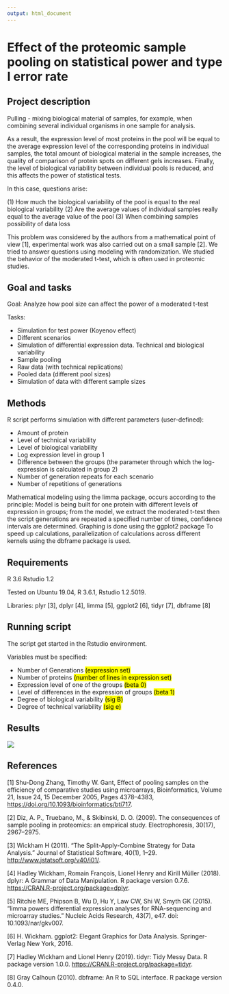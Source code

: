 ```yaml
---
output: html_document
---
```


# Effect of the proteomic sample pooling on statistical power and type I error rate
## Project description

Pulling - mixing biological material of samples, for example, when combining several individual organisms in one sample for analysis. 

As a result, the expression level of most proteins in the pool will be equal to the average expression level of the corresponding proteins in individual samples, the total amount of biological material in the sample increases, the quality of comparison of protein spots on different gels increases. Finally, the level of biological variability between individual pools is reduced, and this affects the power of statistical tests.

In this case, questions arise:

(1) How much the biological variability of the pool is equal to the real biological variability
(2) Are the average values of individual samples really equal to the average value of the pool
(3) When combining samples possibility of data loss

This problem was considered by the authors from a mathematical point of view [1], experimental work was also carried out on a small sample [2]. We tried to answer questions using modeling with randomization. We studied the behavior of the moderated t-test, which is often used in proteomic studies.

## Goal and tasks

Goal: Analyze how pool size can affect the power of a moderated t-test

Tasks:

- Simulation for test power (Koyenov effect)
- Different scenarios
- Simulation of differential expression data. Technical and biological variability
- Sample pooling
- Raw data (with technical replications)
- Pooled data (different pool sizes)
- Simulation of data with different sample sizes

## Methods

R script performs simulation with different parameters (user-defined):

- Amount of protein
- Level of technical variability
- Level of biological variability
- Log expression level in group 1
- Difference between the groups (the parameter through which the log-expression is calculated in group 2)
- Number of generation repeats for each scenario
- Number of repetitions of generations

Mathematical modeling using the limma package, occurs according to the principle:
Model is being built for one protein with different levels of expression in groups; from the model, we extract the moderated t-test
then the script generations are repeated a specified number of times, confidence intervals are determined.
Graphing is done using the ggplot2 package
To speed up calculations, parallelization of calculations across different kernels using the dbframe package is used.

## Requirements
R 3.6
Rstudio 1.2

Tested on Ubuntu 19.04, R 3.6.1, Rstudio 1.2.5019.

Libraries: plyr [3], dplyr [4], limma [5], ggplot2 [6], tidyr [7], dbframe [8]

## Running script
The script get started in the Rstudio environment.

Variables must be specified:

- Number of Generations <mark> (expression set) </mark>
- Number of proteins <mark> (number of lines in expression set) </mark>
- Expression level of one of the groups <mark> (beta 0) </mark>
- Level of differences in the expression of groups <mark> (beta 1) </mark>
- Degree of biological variability <mark> (sig B) </mark>
- Degree of technical variability <mark> (sig e) </mark>

## Results
![](https://s113sas.storage.yandex.net/rdisk/5d962a5a69df8da17fbb07c5591514a3e4f10d5e89200e691090b49cda5c63ad/5e3df18d/fKqInKw3d7bLFOeFnMGnhOb3edIyamFhWf4Uwg5ySpDJSEmrILl_KY9P2tbiGk3ZgCL4254OKF73jPp2DqhqreQJXnv3OeZc6ErgGSxXO6ar8npumZHI4midPdWhecNq?uid=1130000038919147&filename=fin_r_plot.png&disposition=inline&hash=&limit=0&content_type=image%2Fpng&owner_uid=1130000038919147&fsize=132636&hid=846f9b03b0452173074931151a4d9c5b&media_type=image&tknv=v2&etag=c8fc833b07c9484b5d166351a5ed16f3&rtoken=ZExucjrFXtWE&force_default=yes&ycrid=na-8e4cdf4e8cb823e078ac6261dc1bec7a-downloader23h&ts=59e04af05bd40&s=263f935ff8425893cfe02ba6b256e5f62fa92855926b0a15326ceb448a0745a6&pb=U2FsdGVkX1_BPAvv_xUU5Q4ZfvkBe676aqG7_14xgmYJM2d24yGKmh1XAB8jc7G4e7oM2Y9JICRDuwu4wG2GEYs30gaAce-K_d7qVVCeKvwSRunr-hfHZfMZbdUFmeZK)

## References 
[1] Shu-Dong Zhang, Timothy W. Gant, Effect of pooling samples on the efficiency of comparative studies using microarrays, Bioinformatics, Volume 21, Issue 24, 15 December 2005, Pages 4378–4383, https://doi.org/10.1093/bioinformatics/bti717.

[2] Diz, A. P., Truebano, M., & Skibinski, D. O. (2009). The consequences of sample pooling in proteomics: an empirical study. Electrophoresis, 30(17), 2967–2975.

[3] Wickham H (2011). “The Split-Apply-Combine Strategy for Data Analysis.” Journal of Statistical Software, 40(1), 1–29. http://www.jstatsoft.org/v40/i01/.

[4] Hadley Wickham, Romain François, Lionel Henry and Kirill Müller (2018). dplyr: A Grammar of Data Manipulation. R package version
  0.7.6. https://CRAN.R-project.org/package=dplyr.
  
[5] Ritchie ME, Phipson B, Wu D, Hu Y, Law CW, Shi W, Smyth GK (2015). “limma powers differential expression analyses for RNA-sequencing and microarray studies.” Nucleic Acids Research, 43(7), e47. doi: 10.1093/nar/gkv007.

[6] H. Wickham. ggplot2: Elegant Graphics for Data Analysis. Springer-Verlag New York, 2016.

[7] Hadley Wickham and Lionel Henry (2019). tidyr: Tidy Messy Data. R package version 1.0.0. https://CRAN.R-project.org/package=tidyr.

[8] Gray Calhoun (2010). dbframe: An R to SQL interface. R package version 0.4.0.
